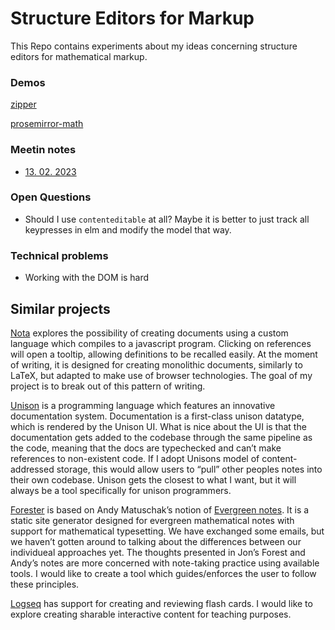 # Structure Editors for Markup

This Repo contains experiments about my ideas concerning structure editors for
mathematical markup.

### Demos

[zipper](./zipper.md)

[prosemirror-math](./prosemirror-math.md)

### Meetin notes

- [13. 02. 2023](./meetings/13.02.23/notes.md)

### Open Questions

- Should I use `contenteditable` at all? Maybe it is better to just track all
  keypresses in elm and modify the model that way.

### Technical problems

- Working with the DOM is hard

## Similar projects

[Nota](https://nota-lang.org) explores the possibility of creating documents
using a custom language which compiles to a javascript program. Clicking on
references will open a tooltip, allowing definitions to be recalled easily. At
the moment of writing, it is designed for creating monolithic documents,
similarly to LaTeX, but adapted to make use of browser technologies. The goal
of my project is to break out of this pattern of writing.

[Unison](https://www.unison-lang.org/learn/usage-topics/documentation/) is a
programming language which features an innovative documentation system.
Documentation is a first-class unison datatype, which is rendered by the
Unison UI. What is nice about the UI is that the documentation gets added to
the codebase through the same pipeline as the code, meaning that the docs
are typechecked and can’t make references to non-existent code. If I adopt
Unisons model of content-addressed storage, this would allow users to “pull”
other peoples notes into their own codebase. Unison gets the closest to what I
want, but it will always be a tool specifically for unison programmers.

[Forester](https://github.com/jonsterling/forest) is based on Andy Matuschak’s
notion of [Evergreen
notes](https://notes.andymatuschak.org/About_these_notes). It is a static site
generator designed for evergreen mathematical notes with support for
mathematical typesetting. We have exchanged some emails, but we haven’t gotten
around to talking about the differences between our individueal approaches
yet. The thoughts presented in Jon’s Forest and Andy’s notes are more
concerned with note-taking practice using available tools. I would like to
create a tool which guides/enforces the user to follow these principles.

[Logseq](https://logseq.com/) has support for creating and reviewing flash
cards. I would like to explore creating sharable interactive content for
teaching purposes.
